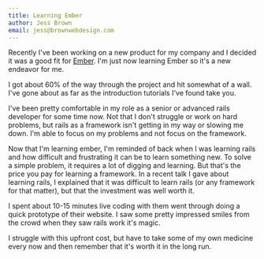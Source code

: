 ```yaml
---
title: Learning Ember
author: Jess Brown
email: jess@brownwebdesign.com
---
```


Recently I've been working on a new product for my company and I decided
it was a good fit for [Ember][]. I'm just now learning Ember so it's a
new endeavor for me.

I got about 60% of the way through the project and hit somewhat of a
wall. I've gone about as far as the introduction tutorials I've found
take you. 

I've been pretty comfortable in my role as a senior or advanced rails
developer for some time now. Not that I don't struggle or work on hard
problems, but rails as a framework isn't getting in my way or slowing me
down. I'm able to focus on my problems and not focus on the framework.

Now that I'm learning ember, I'm reminded of back when I was learning
rails and how difficult and frustrating it can be to learn something new.
To solve a simple problem, it requires a lot of digging and learning. But
that's the price you pay for learning a framework. In a recent talk I
gave about learning rails, I explained that it was difficult to learn
rails (or any framework for that matter), but that the investment was
well worth it. 

I spent about 10-15 minutes live coding with them went through doing a
quick prototype of their website. I saw some pretty impressed smiles
from the crowd when they saw rails work it's magic. 

I struggle with this upfront cost, but have to take some of my own
medicine every now and then remember that it's worth it in the long run.

[Ember]:http://emberjs.com

